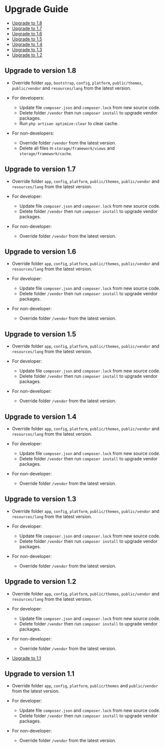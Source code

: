 # Upgrade Guide

- [Upgrade to 1.8](#version_1_8)
- [Upgrade to 1.7](#version_1_7)
- [Upgrade to 1.6](#version_1_6)
- [Upgrade to 1.5](#version_1_5)
- [Upgrade to 1.4](#version_1_4)
- [Upgrade to 1.3](#version_1_3)
- [Upgrade to 1.2](#version_1_2)

<a name="version_1_8"></a>
## Upgrade to version 1.8

- Override folder `app`, `bootstrap`, `config`, `platform`, `public/themes`, `public/vendor` and `resources/lang` from the latest version.

- For developers:
    - Update file `composer.json` and `composer.lock` from new source code.
    - Delete folder `/vendor` then run `composer install` to upgrade vendor packages.
    - Run `php artisan optimize:clear` to clear cache.
    
- For non-developers:
    - Override folder `/vendor` from the latest version.
    - Delete all files in `storage/framework/views` and `storage/framework/cache`.
    
<a name="version_1_7"></a>
## Upgrade to version 1.7

- Override folder `app`, `config`, `platform`, `public/themes`, `public/vendor` and `resources/lang` from the latest version.

- For developer:
    - Update file `composer.json` and `composer.lock` from new source code.
    - Delete folder `/vendor` then run `composer install` to upgrade vendor packages.
    
- For non-developer:
    - Override folder `/vendor` from the latest version.
    
<a name="version_1_6"></a>
## Upgrade to version 1.6

- Override folder `app`, `config`, `platform`, `public/themes`, `public/vendor` and `resources/lang` from the latest version.

- For developer:
    - Update file `composer.json` and `composer.lock` from new source code.
    - Delete folder `/vendor` then run `composer install` to upgrade vendor packages.
    
- For non-developer:
    - Override folder `/vendor` from the latest version.
    
<a name="version_1_5"></a>
## Upgrade to version 1.5

- Override folder `app`, `config`, `platform`, `public/themes`, `public/vendor` and `resources/lang` from the latest version.

- For developer:
    - Update file `composer.json` and `composer.lock` from new source code.
    - Delete folder `/vendor` then run `composer install` to upgrade vendor packages.
    
- For non-developer:
    - Override folder `/vendor` from the latest version.
    
<a name="version_1_4"></a>
## Upgrade to version 1.4

- Override folder `app`, `config`, `platform`, `public/themes`, `public/vendor` and `resources/lang` from the latest version.

- For developer:
    - Update file `composer.json` and `composer.lock` from new source code.
    - Delete folder `/vendor` then run `composer install` to upgrade vendor packages.
    
- For non-developer:
    - Override folder `/vendor` from the latest version.
    
<a name="version_1_3"></a>
## Upgrade to version 1.3

- Override folder `app`, `config`, `platform`, `public/themes`, `public/vendor` and `resources/lang` from the latest version.

- For developer:
    - Update file `composer.json` and `composer.lock` from new source code.
    - Delete folder `/vendor` then run `composer install` to upgrade vendor packages.
    
- For non-developer:
    - Override folder `/vendor` from the latest version.
    
<a name="version_1_2"></a>
## Upgrade to version 1.2

- Override folder `app`, `config`, `platform`, `public/themes`, `public/vendor` and `resources/lang` from the latest version.

- For developer:
    - Update file `composer.json` and `composer.lock` from new source code.
    - Delete folder `/vendor` then run `composer install` to upgrade vendor packages.
    
- For non-developer:
    - Override folder `/vendor` from the latest version.
    
- [Upgrade to 1.1](#version_1_1)

<a name="version_1_1"></a>
## Upgrade to version 1.1

- Override folder `app`, `config`, `platform`, `public/themes` and `public/vendor` from the latest version.

- For developer:
    - Update file `composer.json` and `composer.lock` from new source code.
    - Delete folder `/vendor` then run `composer install` to upgrade vendor packages.
    
- For non-developer:
    - Override folder `/vendor` from the latest version.
